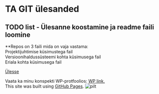 # TA GIT ülesanded
<a name="readme-top"></a>
## TODO list - Ülesanne koostamine ja readme faili loomine
**Repos on 3 faili mida on vaja vastama:</br>
  Projektijuhtimise küsimustega fail</br>
  Versioonihaldussüsteemi kohta küsimusega fail</br>
  Eriala kohta küsimusega fail</br>


<a href="#readme-top">Ülesse</a>

Vaata ka minu konspekti WP-protfoolios:
<a href="https://anastassiakostjuk24.thkit.ee/wp/" target="_blank">WP link.</a></br>
This site was built using [GitHub Pages](https://pages.github.com/).
![pilt](https://github.com/user-attachments/assets/b333e9c4-0827-4652-b0d4-f8f7b28b7bab)
